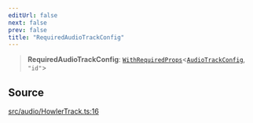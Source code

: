 ```yaml
---
editUrl: false
next: false
prev: false
title: "RequiredAudioTrackConfig"
---
```


> **RequiredAudioTrackConfig**: [`WithRequiredProps`](/api/type-aliases/withrequiredprops/)\<[`AudioTrackConfig`](/api/type-aliases/audiotrackconfig/), `"id"`\>

## Source

[src/audio/HowlerTrack.ts:16](https://github.com/relishinc/dill-pixel/blob/543438455c9a47928084300159416186c2aa1095/src/audio/HowlerTrack.ts#L16)
